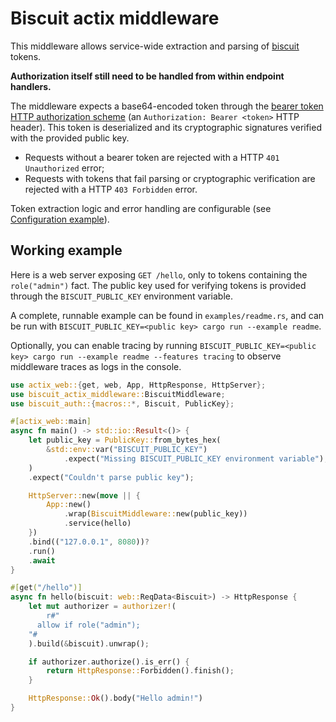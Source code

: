# Biscuit actix middleware

This middleware allows service-wide extraction and parsing of [biscuit][biscuit] tokens.

**Authorization itself still need to be handled from within endpoint handlers.**

The middleware expects a base64-encoded token through the [bearer token HTTP authorization scheme][bearer-token-auth] (an `Authorization: Bearer <token>` HTTP header). This token is deserialized and its cryptographic signatures verified with the provided public key.

- Requests without a bearer token are rejected with a HTTP `401 Unauthorized` error;
- Requests with tokens that fail parsing or cryptographic verification are rejected with a HTTP `403 Forbidden` error.

Token extraction logic and error handling are configurable (see [Configuration example](./examples/configuration.rs)).

## Working example

Here is a web server exposing `GET /hello`, only to tokens containing the `role("admin")` fact. The public key used for verifying tokens is provided through the `BISCUIT_PUBLIC_KEY` environment variable.

A complete, runnable example can be found in `examples/readme.rs`, and can be run with `BISCUIT_PUBLIC_KEY=<public key> cargo run --example readme`.

Optionally, you can enable tracing by running `BISCUIT_PUBLIC_KEY=<public key> cargo run --example readme --features tracing` to observe middleware traces as logs in the console.

```rust
use actix_web::{get, web, App, HttpResponse, HttpServer};
use biscuit_actix_middleware::BiscuitMiddleware;
use biscuit_auth::{macros::*, Biscuit, PublicKey};

#[actix_web::main]
async fn main() -> std::io::Result<()> {
    let public_key = PublicKey::from_bytes_hex(
        &std::env::var("BISCUIT_PUBLIC_KEY")
            .expect("Missing BISCUIT_PUBLIC_KEY environment variable"),
    )
    .expect("Couldn't parse public key");

    HttpServer::new(move || {
        App::new()
            .wrap(BiscuitMiddleware::new(public_key))
            .service(hello)
    })
    .bind(("127.0.0.1", 8080))?
    .run()
    .await
}

#[get("/hello")]
async fn hello(biscuit: web::ReqData<Biscuit>) -> HttpResponse {
    let mut authorizer = authorizer!(
        r#"
      allow if role("admin");
    "#
    ).build(&biscuit).unwrap();

    if authorizer.authorize().is_err() {
        return HttpResponse::Forbidden().finish();
    }

    HttpResponse::Ok().body("Hello admin!")
}

```

[biscuit]: https://biscuitsec.org
[bearer-token-auth]: https://datatracker.ietf.org/doc/html/rfc6750#section-2.1

